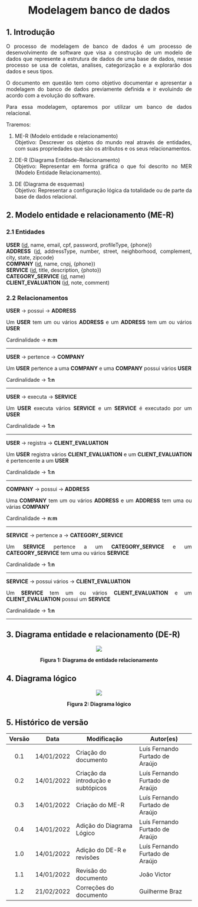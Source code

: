 # <center> Modelagem banco de dados

<div align="justify">


## 1. Introdução

O processo de modelagem de banco de dados é um processo de desenvolvimento de software que visa a construção de um modelo de dados que represente a estrutura de dados de uma base de dados, nesse processo se usa de coletas, analises, categorização e a explorarão dos dados e seus tipos.

O documento em questão tem como objetivo documentar e apresentar a modelagem do banco de dados previamente definida e ir evoluindo de acordo com a evolução do software. 

Para essa modelagem, optaremos por utilizar um banco de dados relacional.

Traremos:

1. ME-R (Modelo entidade e relacionamento)<br>
Objetivo: Descrever os objetos do mundo real através de entidades, com suas propriedades que são os atributos e os seus relacionamentos.

2. DE-R (Diagrama Entidade-Relacionamento)<br>
Objetivo: Representar em forma gráfica o que foi descrito no MER (Modelo Entidade Relacionamento).

3. DE (Diagrama de esquemas)<br>
Objetivo: Representar a configuração lógica da totalidade ou de parte da base de dados relacional.

## 2. Modelo entidade e relacionamento (ME-R)

### 2.1 Entidades

**USER** (<u>id</u>, name, email, cpf, password, profileType, {phone})<br>
**ADDRESS** (<u>id</u>, addressType, number, street, neighborhood, complement, city, state, zipcode)<br>
**COMPANY** (<u>id</u>, name, cnpj, {phone})<br>
**SERVICE** (<u>id</u>, title, description, {photo})<br>
**CATEGORY_SERVICE** (<u>id</u>, name)<br>
**CLIENT_EVALUATION** (<u>id</u>, note, comment)<br>

### 2.2 Relacionamentos

**USER** -> possui -> **ADDRESS**

Um **USER** tem um ou vários **ADDRESS** e um **ADDRESS** tem um ou vários **USER**

Cardinalidade -> **n:m**

<hr>

**USER** -> pertence -> **COMPANY**

Um **USER** pertence a uma **COMPANY** e uma **COMPANY** possui vários **USER**

Cardinalidade -> **1:n**

<hr>

**USER** -> executa -> **SERVICE**

Um **USER** executa vários **SERVICE** e um **SERVICE** é executado por um **USER**

Cardinalidade -> **1:n**

<hr>

**USER** -> registra -> **CLIENT_EVALUATION**

Um **USER** registra vários **CLIENT_EVALUATION** e um **CLIENT_EVALUATION** é pertencente a um **USER**

Cardinalidade -> **1:n**

<hr>

**COMPANY** -> possui -> **ADDRESS**

Uma **COMPANY** tem um ou vários **ADDRESS** e um **ADDRESS** tem uma ou várias **COMPANY**

Cardinalidade -> **n:m**

<hr>

**SERVICE** -> pertence a -> **CATEGORY_SERVICE**

Um **SERVICE** pertence a um **CATEGORY_SERVICE** e um **CATEGORY_SERVICE** tem uma ou vários **SERVICE**

Cardinalidade -> **1:n**

<hr>

**SERVICE** -> possui vários -> **CLIENT_EVALUATION**

Um **SERVICE** tem um ou vários **CLIENT_EVALUATION** e um **CLIENT_EVALUATION** possui um **SERVICE**

Cardinalidade -> **1:n**

<hr>

## 3. Diagrama entidade e relacionamento (DE-R)

<p align='center'>
    <img src='assets/images/modelagemBanco/V1-MER.png' width=auto height=auto>
    <figcaption align='center'>
        <b>Figura 1: Diagrama de entidade relacionamento</b>
        <br>
    </figcaption>
</p>


## 4. Diagrama lógico


<p align='center'>
    <img src='assets/images/modelagemBanco/V1-DE-LOGICO.png' width=auto height=auto>
    <figcaption align='center'>
        <b>Figura 2: Diagrama lógico</b>
        <br>
    </figcaption>
</p>

</div>

## 5. Histórico de versão

| Versão | Data       | Modificação          | Autor(es)           |
| :----: | ---------- | -------------------- | --------------- |
|  0.1   | 14/01/2022 | Criação do documento | Luís Fernando Furtado de Araújo |
|  0.2   | 14/01/2022 | Criação da introdução e subtópicos | Luís Fernando Furtado de Araújo |
|  0.3   | 14/01/2022 | Criação do ME-R | Luís Fernando Furtado de Araújo |
|  0.4   | 14/01/2022 | Adição do Diagrama Lógico | Luís Fernando Furtado de Araújo |
|  1.0   | 14/01/2022 | Adição do DE-R e revisões | Luís Fernando Furtado de Araújo |
|  1.1   | 14/01/2022 | Revisão do documento | João Victor |
|  1.2   | 21/02/2022  | Correções do documento | Guilherme Braz |
